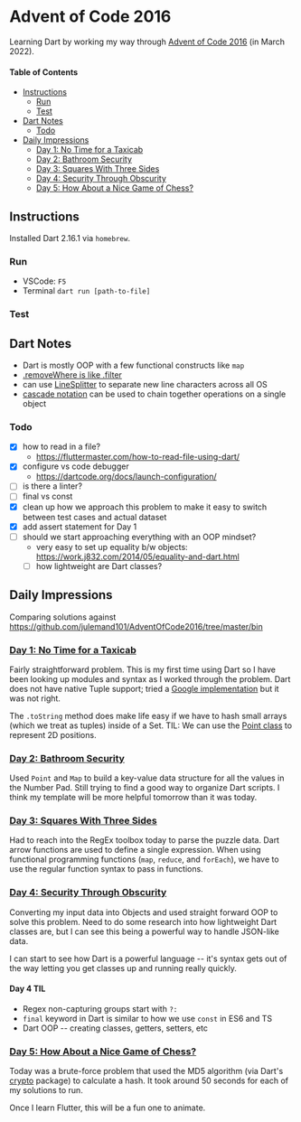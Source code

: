 # Advent of Code 2016

Learning Dart by working my way through [Advent of Code 2016](https://adventofcode.com/2016) (in March 2022).

#### Table of Contents

<!-- TOC -->

- [Instructions](#instructions)
  - [Run](#run)
  - [Test](#test)
- [Dart Notes](#dart-notes)
  - [Todo](#todo)
- [Daily Impressions](#daily-impressions)
  - [Day 1: No Time for a Taxicab](#day-1-no-time-for-a-taxicab)
  - [Day 2: Bathroom Security](#day-2-bathroom-security)
  - [Day 3: Squares With Three Sides](#day-3-squares-with-three-sides)
  - [Day 4: Security Through Obscurity](#day-4-security-through-obscurity)
  - [Day 5: How About a Nice Game of Chess?](#day-5-how-about-a-nice-game-of-chess)

<!-- /TOC -->

## Instructions

Installed Dart 2.16.1 via `homebrew`.

### Run

- VSCode: `F5`
- Terminal `dart run [path-to-file]`

### Test

<!-- how to test in Dart? -->

## Dart Notes

- Dart is mostly OOP with a few functional constructs like `map`
- [.removeWhere is like .filter](https://flutterbyexample.com/lesson/removing-elements-remove-clear-remove-where)
- can use [LineSplitter](https://www.woolha.com/tutorials/dart-split-string-by-newline-using-linesplitter) to separate new line characters across all OS
- [cascade notation](https://dart.dev/guides/language/language-tour#cascade-notation) can be used to chain together operations on a single object

### Todo

- [x] how to read in a file?
  - https://fluttermaster.com/how-to-read-file-using-dart/
- [x] configure vs code debugger
  - https://dartcode.org/docs/launch-configuration/
- [ ] is there a linter?
- [ ] final vs const
- [x] clean up how we approach this problem to make it easy to switch between test cases and actual dataset
- [x] add assert statement for Day 1
- [ ] should we start approaching everything with an OOP mindset?
  - very easy to set up equality b/w objects: https://work.j832.com/2014/05/equality-and-dart.html
  - [ ] how lightweight are Dart classes?

## Daily Impressions

Comparing solutions against https://github.com/julemand101/AdventOfCode2016/tree/master/bin

### [Day 1: No Time for a Taxicab](https://adventofcode.com/2016/day/1)

Fairly straightforward problem. This is my first time using Dart so I have been looking up modules and syntax as I worked through the problem. Dart does not have native Tuple support; tried a [Google implementation](https://pub.dev/packages/tuple) but it was not right.

The `.toString` method does make life easy if we have to hash small arrays (which we treat as tuples) inside of a Set. TIL: We can use the [Point class](https://api.flutter.dev/flutter/dart-math/Point-class.html) to represent 2D positions.

### [Day 2: Bathroom Security](https://adventofcode.com/2016/day/2)

Used `Point` and `Map` to build a key-value data structure for all the values in the Number Pad. Still trying to find a good way to organize Dart scripts. I think my template will be more helpful tomorrow than it was today.

### [Day 3: Squares With Three Sides](https://adventofcode.com/2016/day/3)

Had to reach into the RegEx toolbox today to parse the puzzle data. Dart arrow functions are used to define a single expression. When using functional programming functions (`map`, `reduce`, and `forEach`), we have to use the regular function syntax to pass in functions.

### [Day 4: Security Through Obscurity](https://adventofcode.com/2016/day/4)

Converting my input data into Objects and used straight forward OOP to solve this problem. Need to do some research into how lightweight Dart classes are, but I can see this being a powerful way to handle JSON-like data.

I can start to see how Dart is a powerful language -- it's syntax gets out of the way letting you get classes up and running really quickly.

#### Day 4 TIL

- Regex non-capturing groups start with `?:`
- `final` keyword in Dart is similar to how we use `const` in ES6 and TS
- Dart OOP -- creating classes, getters, setters, etc

### [Day 5: How About a Nice Game of Chess?](https://adventofcode.com/2016/day/5)

Today was a brute-force problem that used the MD5 algorithm (via Dart's [crypto](https://pub.dev/packages/crypto) package) to calculate a hash. It took around 50 seconds for each of my solutions to run.

Once I learn Flutter, this will be a fun one to animate.
